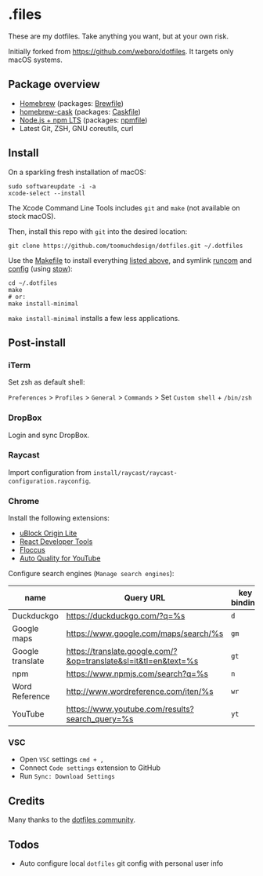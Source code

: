 # .files

These are my dotfiles. Take anything you want, but at your own risk.

Initially forked from https://github.com/webpro/dotfiles. It targets only macOS systems.

## Package overview

- [Homebrew](https://brew.sh) (packages: [Brewfile](./install/Brewfile))
- [homebrew-cask](https://caskroom.github.io) (packages: [Caskfile](./install/Caskfile))
- [Node.js + npm LTS](https://nodejs.org/en/download/) (packages: [npmfile](./install/npmfile))
- Latest Git, ZSH, GNU coreutils, curl

## Install

On a sparkling fresh installation of macOS:

```
sudo softwareupdate -i -a
xcode-select --install
```

The Xcode Command Line Tools includes `git` and `make` (not available on stock macOS).

Then, install this repo with `git` into the desired location:

```
git clone https://github.com/toomuchdesign/dotfiles.git ~/.dotfiles
```

Use the [Makefile](./Makefile) to install everything [listed above](#package-overview), and symlink [runcom](./runcom) and [config](./config) (using [stow](https://www.gnu.org/software/stow/)):

```
cd ~/.dotfiles
make
# or:
make install-minimal
```

`make install-minimal` installs a few less applications.

## Post-install

### iTerm

Set zsh as default shell:

`Preferences` > `Profiles` > `General` > `Commands` > Set `Custom shell` + `/bin/zsh`

### DropBox

Login and sync DropBox.

### Raycast

Import configuration from `install/raycast/raycast-configuration.rayconfig`.

### Chrome

Install the following extensions:

- [uBlock Origin Lite](https://chromewebstore.google.com/detail/ublock-origin-lite/ddkjiahejlhfcafbddmgiahcphecmpfh?hl=en)
- [React Developer Tools](https://chrome.google.com/webstore/detail/react-developer-tools/fmkadmapgofadopljbjfkapdkoienihi?hl=en)
- [Floccus](https://chromewebstore.google.com/detail/floccus-bookmarks-sync/fnaicdffflnofjppbagibeoednhnbjhg)
- [Auto Quality for YouTube](https://chromewebstore.google.com/detail/auto-quality-for-youtube/iaddfgegjgjelgkanamleadckkpnjpjc)

Configure search engines (`Manage search engines`):

| name             | Query URL                                                       | key binding |
| ---------------- | --------------------------------------------------------------- | ----------- |
| Duckduckgo       | https://duckduckgo.com/?q=%s                                    | `d`         |
| Google maps      | https://www.google.com/maps/search/%s                           | `gm`        |
| Google translate | https://translate.google.com/?&op=translate&sl=it&tl=en&text=%s | `gt`        |
| npm              | https://www.npmjs.com/search?q=%s                               | `n`         |
| Word Reference   | http://www.wordreference.com/iten/%s                            | `wr`        |
| YouTube          | https://www.youtube.com/results?search_query=%s                 | `yt`        |

### VSC

- Open `VSC` settings `cmd + ,`
- Connect `Code settings` extension to GitHub
- Run `Sync: Download Settings`

## Credits

Many thanks to the [dotfiles community](https://dotfiles.github.io).

## Todos

- Auto configure local `dotfiles` git config with personal user info
